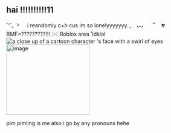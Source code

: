 ## hai !!!!!!!!!!11
︶◟ ⺀　 i reandomly c+h cus im so lonelyyyyyyy..,  ⠀ᴗᴗ　⠀՞ 　💔 
BMF>?????????!!!
𓏵 Roblox area ˚idklol
<img src="https://media.tenor.com/9K0bOcaUG3gAAAAM/smiling-friends-pim.gif" alt="a close up of a cartoon character &#39;s face with a swirl of eyes"/><img width="220" height="186" alt="image" src="https://github.com/user-attachments/assets/fc3e6605-a454-4c1e-b5ab-9065cc01600e" />


pim pimling is me also i go by any pronouns hehe
